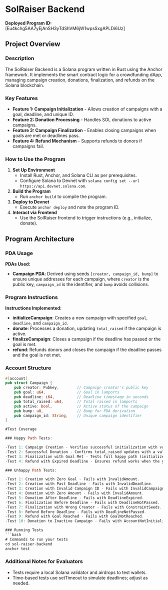 # SolRaiser Backend

**Deployed Program ID:** [Eu4kchg5AA7yEjAnSH3yTdShVM6jW1wpsSxgAPLDi6Uz]

## Project Overview

### Description
The SolRaiser Backend is a Solana program written in Rust using the Anchor framework. It implements the smart contract logic for a crowdfunding dApp, managing campaign creation, donations, finalization, and refunds on the Solana blockchain.

### Key Features
- **Feature 1: Campaign Initialization** - Allows creation of campaigns with a goal, deadline, and unique ID.
- **Feature 2: Donation Processing** - Handles SOL donations to active campaigns.
- **Feature 3: Campaign Finalization** - Enables closing campaigns when goals are met or deadlines pass.
- **Feature 4: Refund Mechanism** - Supports refunds to donors if campaigns fail.

### How to Use the Program
1. **Set Up Environment**
   - Install Rust, Anchor, and Solana CLI as per prerequisites.
   - Configure Solana to Devnet with `solana config set --url https://api.devnet.solana.com`.
2. **Build the Program**
   - Run `anchor build` to compile the program.
3. **Deploy to Devnet**
   - Execute `anchor deploy` and note the program ID.
4. **Interact via Frontend**
   - Use the SolRaiser frontend to trigger instructions (e.g., initialize, donate).

## Program Architecture

### PDA Usage
**PDAs Used:**
- **Campaign PDA**: Derived using seeds `[creator, campaign_id, bump]` to ensure unique addresses for each campaign, where `creator` is the public key, `campaign_id` is the identifier, and `bump` avoids collisions.

### Program Instructions
**Instructions Implemented:**
- **initializeCampaign**: Creates a new campaign with specified `goal`, `deadline`, and `campaign_id`.
- **donate**: Processes a donation, updating `total_raised` if the campaign is active.
- **finalizeCampaign**: Closes a campaign if the deadline has passed or the goal is met.
- **refund**: Refunds donors and closes the campaign if the deadline passes and the goal is not met.

### Account Structure
```rust
#[account]
pub struct Campaign {
    pub creator: Pubkey,        // Campaign creator's public key
    pub goal: u64,              // Goal in lamports
    pub deadline: i64,          // Deadline timestamp in seconds
    pub total_raised: u64,      // Total raised in lamports
    pub active: bool,           // Active status of the campaign
    pub bump: u8,               // Bump for PDA derivation
    pub campaign_id: String,    // Unique campaign identifier
}

#Test Coverage

### Happy Path Tests:

-Test 1: Campaign Creation - Verifies successful initialization with valid parameters.
-Test 2: Successful Donation - Confirms total_raised updates with a valid donation.
-Test 3: Finalization with Goal Met - Tests full happy path (initialize → donate → finalize).
-Test 4: Refund with Expired Deadline - Ensures refund works when the goal is not met.

### Unhappy Path Tests:

-Test 1: Creation with Zero Goal - Fails with InvalidAmount.
-Test 2: Creation with Past Deadline - Fails with InvalidDeadline.
-Test 3: Creation with Invalid Campaign ID - Fails with InvalidCampaignId.
-Test 4: Donation with Zero Amount - Fails with InvalidAmount.
-Test 5: Donation After Deadline - Fails with DeadlineExpired.
-Test 6: Finalization Before Deadline - Fails with DeadlineNotPassed.
-Test 7: Finalization with Wrong Creator - Fails with ConstraintSeeds.
-Test 8: Refund Before Deadline - Fails with DeadlineNotPassed.
-Test 9: Refund with Goal Reached - Fails with GoalNotReached.
-Test 10: Donation to Inactive Campaign - Fails with AccountNotInitialized.

### Running Tests
```bash
# Commands to run your tests
cd sol-raiser-backend
anchor test
```

### Additional Notes for Evaluators

- Tests require a local Solana validator and airdrops to test wallets.
- Time-based tests use setTimeout to simulate deadlines; adjust as needed.
